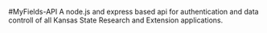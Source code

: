 #MyFields-API
A node.js and express based api for authentication and data controll of all Kansas State Research and Extension applications.

